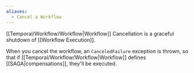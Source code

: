 ```yaml
---
aliases:
  - Cancel a Workflow
---
```

[[Temporal/Workflow/Workflow|Workflow]] Cancellation is a graceful shutdown of [[Workflow Execution]].

When you cancel the workflow, an `CanceledFailure` exception is thrown, so that if [[Temporal/Workflow/Workflow|Workflow]] defines [[SAGA|compensations]], they'll be executed.
